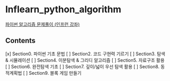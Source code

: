 # Inflearn_python_algorithm
[파이썬 알고리즘 문제풀이 (인프런 강좌)](https://www.inflearn.com/course/%ED%8C%8C%EC%9D%B4%EC%8D%AC-%EC%95%8C%EA%B3%A0%EB%A6%AC%EC%A6%98-%EB%AC%B8%EC%A0%9C%ED%92%80%EC%9D%B4-%EC%BD%94%EB%94%A9%ED%85%8C%EC%8A%A4%ED%8A%B8)
## Contents
[x] Section0. 파이썬 기초 문법
[ ] Section2. 코드 구현력 기르기
[ ] Section3. 탐색 & 시뮬레이션
[ ] Section4. 이분탐색 & 그리디 알고리즘
[ ] Section5. 자료구조 활용
[ ] Section6. 완전탐색 기초
[ ] Section7. 깊이/넓이 우선 탐색 활용
[ ] Section8. 동적계획법
[ ] Section9. 블록 게임 만들기